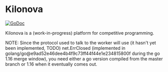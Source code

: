 # Kilonova

[![GoDoc](https://godoc.org/github.com/KiloProjects/Kilonova?status.svg)](https://godoc.org/github.com/KiloProjects/Kilonova)

Kilonova is a (work-in-progress) platform for competitive programming.

NOTE: Since the protocol used to talk to the worker will use (it hasn't yet been implemented, TODO) net.ErrClosed (implemented in golang/go@e9ad52e46dee4b4f9c73ff44f44e1e234815800f during the go 1.16 merge window), you need either a go version compiled from the master branch or 1.16 when it eventually comes out.
